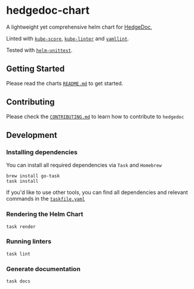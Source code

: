 # hedgedoc-chart

A lightweight yet comprehensive helm chart for [HedgeDoc](https://hedgedoc.org/),

Linted with [`kube-score`](https://github.com/zegl/kube-score),
[`kube-linter`](https://github.com/stackrox/kube-linter)
and [`yamllint`](https://github.com/stackrox/kube-linter).

Tested with [`helm-unittest`](https://github.com/helm-unittest/helm-unittest).

## Getting Started

Please read the charts [`README.md`](./charts/hedgedoc/README.md) to get started.

## Contributing

Please check the [`CONTRIBUTING.md`](./CONTRIBUTING.md) to learn how to contribute to `hedgedoc`

## Development

### Installing dependencies

You can install all required dependencies via `Task` and `Homebrew`

```shell
brew install go-task
task install
```

If you'd like to use other tools,
you can find all dependencies and relevant commands in the [`taskfile.yaml`](./taskfile.yaml)

### Rendering the Helm Chart

```shell
task render
```

### Running linters

```shell
task lint
```

### Generate documentation

```shell
task docs
```
